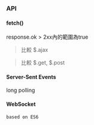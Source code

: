 


### API

#### fetch()

response.ok > 2xx內的範圍為true

> 比較 $.ajax

> 比較 $.get, $.post

#### Server-Sent Events
long polling

#### WebSocket


`based on ES6`

